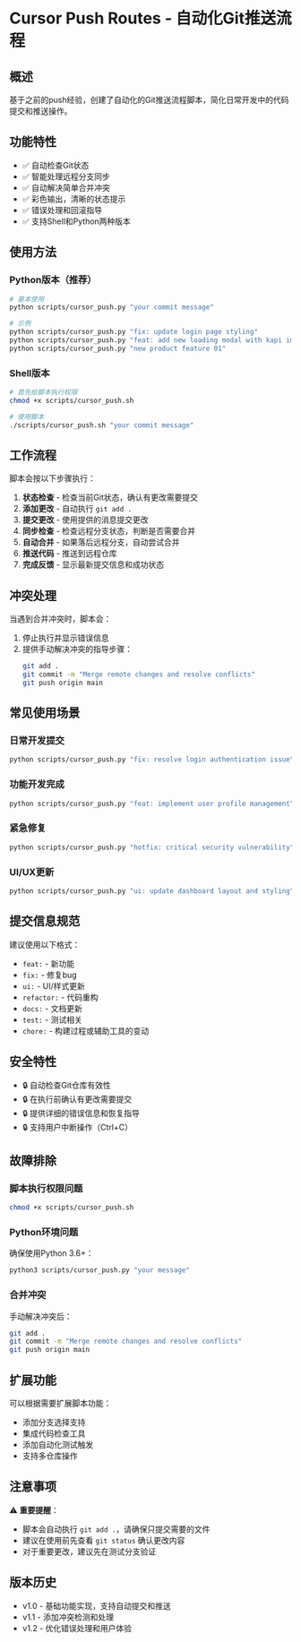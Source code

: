 # Cursor Push Routes - 自动化Git推送流程

## 概述
基于之前的push经验，创建了自动化的Git推送流程脚本，简化日常开发中的代码提交和推送操作。

## 功能特性
- ✅ 自动检查Git状态
- ✅ 智能处理远程分支同步
- ✅ 自动解决简单合并冲突
- ✅ 彩色输出，清晰的状态提示
- ✅ 错误处理和回滚指导
- ✅ 支持Shell和Python两种版本

## 使用方法

### Python版本（推荐）
```bash
# 基本使用
python scripts/cursor_push.py "your commit message"

# 示例
python scripts/cursor_push.py "fix: update login page styling"
python scripts/cursor_push.py "feat: add new loading modal with kapi images"
python scripts/cursor_push.py "new product feature 01"
```

### Shell版本
```bash
# 首先给脚本执行权限
chmod +x scripts/cursor_push.sh

# 使用脚本
./scripts/cursor_push.sh "your commit message"
```

## 工作流程

脚本会按以下步骤执行：

1. **状态检查** - 检查当前Git状态，确认有更改需要提交
2. **添加更改** - 自动执行 `git add .`
3. **提交更改** - 使用提供的消息提交更改
4. **同步检查** - 检查远程分支状态，判断是否需要合并
5. **自动合并** - 如果落后远程分支，自动尝试合并
6. **推送代码** - 推送到远程仓库
7. **完成反馈** - 显示最新提交信息和成功状态

## 冲突处理

当遇到合并冲突时，脚本会：
1. 停止执行并显示错误信息
2. 提供手动解决冲突的指导步骤：
   ```bash
   git add .
   git commit -m "Merge remote changes and resolve conflicts"
   git push origin main
   ```

## 常见使用场景

### 日常开发提交
```bash
python scripts/cursor_push.py "fix: resolve login authentication issue"
```

### 功能开发完成
```bash
python scripts/cursor_push.py "feat: implement user profile management"
```

### 紧急修复
```bash
python scripts/cursor_push.py "hotfix: critical security vulnerability"
```

### UI/UX更新
```bash
python scripts/cursor_push.py "ui: update dashboard layout and styling"
```

## 提交信息规范

建议使用以下格式：
- `feat:` - 新功能
- `fix:` - 修复bug
- `ui:` - UI/样式更新
- `refactor:` - 代码重构
- `docs:` - 文档更新
- `test:` - 测试相关
- `chore:` - 构建过程或辅助工具的变动

## 安全特性

- 🔒 自动检查Git仓库有效性
- 🔒 在执行前确认有更改需要提交
- 🔒 提供详细的错误信息和恢复指导
- 🔒 支持用户中断操作（Ctrl+C）

## 故障排除

### 脚本执行权限问题
```bash
chmod +x scripts/cursor_push.sh
```

### Python环境问题
确保使用Python 3.6+：
```bash
python3 scripts/cursor_push.py "your message"
```

### 合并冲突
手动解决冲突后：
```bash
git add .
git commit -m "Merge remote changes and resolve conflicts"
git push origin main
```

## 扩展功能

可以根据需要扩展脚本功能：
- 添加分支选择支持
- 集成代码检查工具
- 添加自动化测试触发
- 支持多仓库操作

## 注意事项

⚠️ **重要提醒**：
- 脚本会自动执行 `git add .`，请确保只提交需要的文件
- 建议在使用前先查看 `git status` 确认更改内容
- 对于重要更改，建议先在测试分支验证

## 版本历史

- v1.0 - 基础功能实现，支持自动提交和推送
- v1.1 - 添加冲突检测和处理
- v1.2 - 优化错误处理和用户体验 